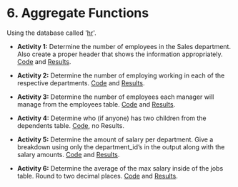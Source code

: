 # 6. Aggregate Functions
Using the database called '[hr](/Databases/hr.sql)'.

* **Activity 1:** Determine the number of employees in the Sales department. Also create a proper header that shows the information appropriately. [Code](</Aggregate Functions/Aggregate Functions.sql>) and [Results](</Aggregate Functions/Aggregate Functions - Activity 1.pdf>).

* **Activity 2:** Determine the number of employing working in each of the respective departments. [Code](</Aggregate Functions/Aggregate Functions.sql>) and [Results](</Aggregate Functions/Aggregate Functions - Activity 2.pdf>).

* **Activity 3:** Determine the number of employees each manager will manage from the employees table. [Code](</Aggregate Functions/Aggregate Functions.sql>) and [Results](</Aggregate Functions/Aggregate Functions - Activity 3.pdf>).

* **Activity 4:** Determine who (if anyone) has two children from the dependents table. [Code](</Aggregate Functions/Aggregate Functions.sql>), no Results.

* **Activity 5:** Determine the amount of salary per department. Give a breakdown using only the department_id’s in the output along with the salary amounts. [Code](</Aggregate Functions/Aggregate Functions.sql>) and [Results](</Aggregate Functions/Aggregate Functions - Activity 5.pdf>).

* **Activity 6:** Determine the average of the max salary inside of the jobs table. Round to two decimal places. [Code](</Aggregate Functions/Aggregate Functions.sql>) and [Results](</Aggregate Functions/Aggregate Functions - Activity 6.pdf>).
